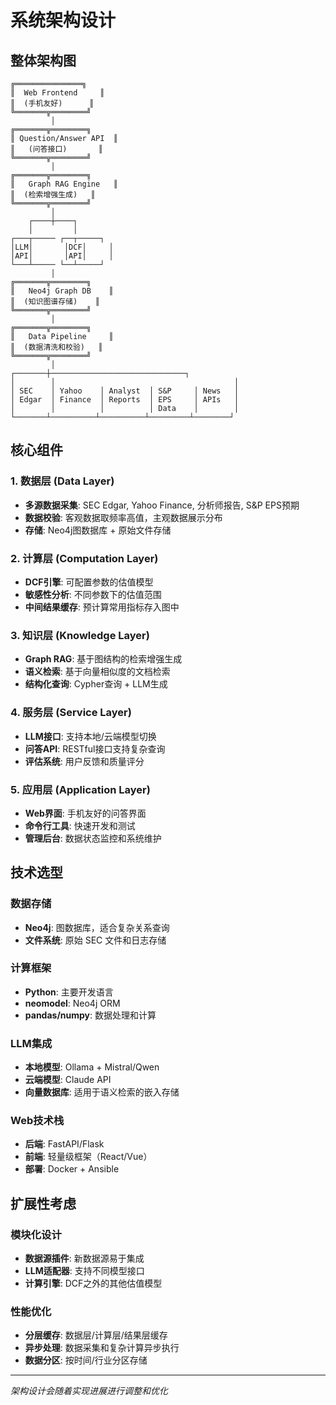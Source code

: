 # 系统架构设计

## 整体架构图

```
╔═══════════════╗
║  Web Frontend     ║
║  (手机友好)      ║
╚═══════╦════════╝
         │
╔═══════╦════════╗
║ Question/Answer API  ║
║   (问答接口)       ║
╚═══════╦════════╝
         │
╔═══════╦════════╗
║   Graph RAG Engine   ║
║  (检索增强生成)   ║
╚═══════╦════════╝
         │
    ┌────┼────┐
    │         │
┌───┬───── ┌──┬─────┐
│LLM│       │DCF│     │
│API│       │API│     │
└───┴───── └──┴─────┘
         │
╔═══════╦════════╗
║   Neo4j Graph DB    ║
║  (知识图谱存储)    ║
╚═══════╦════════╝
         │
╔═══════╦════════╗
║   Data Pipeline     ║
║  (数据清洗和校验)   ║
╚═══════╦════════╝
         │
┌───────┼──────────────────────────────┐
│        │                                        │
│ SEC    │ Yahoo    │ Analyst  │ S&P     │ News   │
│ Edgar  │ Finance  │ Reports  │ EPS     │ APIs   │
│        │          │          │ Data    │        │
└───────┴──────────┴──────────┴─────────┴────────┘
```

## 核心组件

### 1. 数据层 (Data Layer)
- **多源数据采集**: SEC Edgar, Yahoo Finance, 分析师报告, S&P EPS预期
- **数据校验**: 客观数据取频率高值，主观数据展示分布
- **存储**: Neo4j图数据库 + 原始文件存储

### 2. 计算层 (Computation Layer) 
- **DCF引擎**: 可配置参数的估值模型
- **敏感性分析**: 不同参数下的估值范围
- **中间结果缓存**: 预计算常用指标存入图中

### 3. 知识层 (Knowledge Layer)
- **Graph RAG**: 基于图结构的检索增强生成
- **语义检索**: 基于向量相似度的文档检索
- **结构化查询**: Cypher查询 + LLM生成

### 4. 服务层 (Service Layer)
- **LLM接口**: 支持本地/云端模型切换
- **问答API**: RESTful接口支持复杂查询
- **评估系统**: 用户反馈和质量评分

### 5. 应用层 (Application Layer)
- **Web界面**: 手机友好的问答界面
- **命令行工具**: 快速开发和测试
- **管理后台**: 数据状态监控和系统维护

## 技术选型

### 数据存储
- **Neo4j**: 图数据库，适合复杂关系查询
- **文件系统**: 原始 SEC 文件和日志存储

### 计算框架
- **Python**: 主要开发语言
- **neomodel**: Neo4j ORM
- **pandas/numpy**: 数据处理和计算

### LLM集成
- **本地模型**: Ollama + Mistral/Qwen
- **云端模型**: Claude API
- **向量数据库**: 适用于语义检索的嵌入存储

### Web技术栈
- **后端**: FastAPI/Flask
- **前端**: 轻量级框架（React/Vue）
- **部署**: Docker + Ansible

## 扩展性考虑

### 模块化设计
- **数据源插件**: 新数据源易于集成
- **LLM适配器**: 支持不同模型接口
- **计算引擎**: DCF之外的其他估值模型

### 性能优化
- **分层缓存**: 数据层/计算层/结果层缓存
- **异步处理**: 数据采集和复杂计算异步执行
- **数据分区**: 按时间/行业分区存储

---

*架构设计会随着实现进展进行调整和优化*